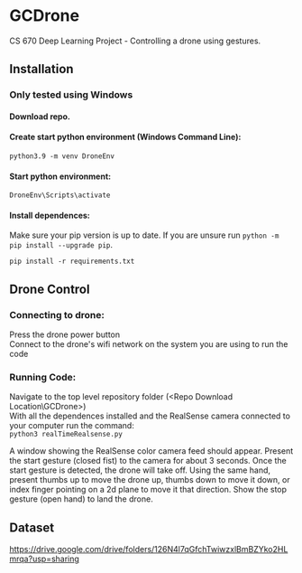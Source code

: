 # GCDrone
CS 670 Deep Learning Project - Controlling a drone using gestures.

## Installation  
### Only tested using Windows  
#### Download repo.  

#### Create start python environment (Windows Command Line):  
`python3.9 -m venv DroneEnv` 
 
#### Start python environment:  
`DroneEnv\Scripts\activate`

#### Install dependences:
Make sure your pip version is up to date. 
If you are unsure run `python -m pip install --upgrade pip`.  

`pip install -r requirements.txt`  

## Drone Control  
### Connecting to drone:  
Press the drone power button  
Connect to the drone's wifi network on the system you are using to run the code 

### Running Code:
Navigate to the top level repository folder (<Repo Download Location\GCDrone>)  
With all the dependences installed and the RealSense camera connected to your computer run the command:  
`python3 realTimeRealsense.py`  

A window showing the RealSense color camera feed should appear.
Present the start gesture (closed fist) to the camera for about 3 seconds.
Once the start gesture is detected, the drone will take off.
Using the same hand, present thumbs up to move the drone up, thumbs down to move it down, or index finger pointing on a 2d plane to move it that direction.
Show the stop gesture (open hand) to land the drone.

## Dataset
https://drive.google.com/drive/folders/126N4l7qGfchTwiwzxlBmBZYko2HLmrqa?usp=sharing
